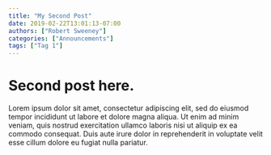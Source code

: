 ```yaml
---
title: "My Second Post"
date: 2019-02-22T13:01:13-07:00
authors: ["Robert Sweeney"]
categories: ["Announcements"]
tags: ["Tag 1"]
---
```

# Second post here.
Lorem ipsum dolor sit amet, consectetur adipiscing elit, sed do eiusmod tempor incididunt ut labore et dolore magna aliqua. Ut enim ad minim veniam, quis nostrud exercitation ullamco laboris nisi ut aliquip ex ea commodo consequat. Duis aute irure dolor in reprehenderit in voluptate velit esse cillum dolore eu fugiat nulla pariatur.

